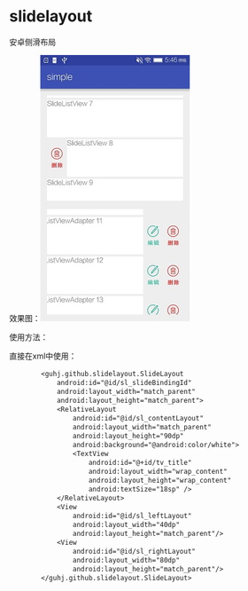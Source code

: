 # slidelayout
安卓侧滑布局

效果图：![slidelayout](https://raw.githubusercontent.com/guhongjie/slidelayout/master/img/image.jpg)

使用方法：

直接在xml中使用：

            <guhj.github.slidelayout.SlideLayout 
                android:id="@id/sl_slideBindingId"
                android:layout_width="match_parent"
                android:layout_height="match_parent">
                <RelativeLayout
                    android:id="@id/sl_contentLayout"
                    android:layout_width="match_parent"
                    android:layout_height="90dp"
                    android:background="@android:color/white">
                    <TextView
                        android:id="@+id/tv_title"
                        android:layout_width="wrap_content"
                        android:layout_height="wrap_content"
                        android:textSize="18sp" />
                </RelativeLayout>
                <View
                    android:id="@id/sl_leftLayout"
                    android:layout_width="40dp"
                    android:layout_height="match_parent"/>
                <View
                    android:id="@id/sl_rightLayout"
                    android:layout_width="80dp"
                    android:layout_height="match_parent"/>
            </guhj.github.slidelayout.SlideLayout>

